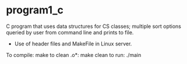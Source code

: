 # program1_c
C program that uses data structures for CS classes; 
multiple sort options queried by user from command line and prints to file. 
- Use of header files and MakeFile in Linux server. 

To compile: make
to clean .o*: make clean
to run: ./main
